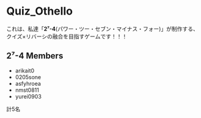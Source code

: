 # Quiz_Othello

これは、私達「**2⁷-4**(パワー・ツー・セブン・マイナス・フォー)」が制作する、クイズ×リバーシの融合を目指すゲームです！！！

## 2⁷-4 Members
- arikait0
- 0205sone
- asfyhroea
- nmst0811
- yurei0903

計5名